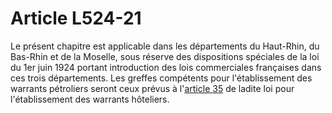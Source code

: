 # Article L524-21

Le présent chapitre est applicable dans les départements du Haut-Rhin, du Bas-Rhin et de la Moselle, sous réserve des dispositions spéciales de la loi du 1er juin 1924 portant introduction des lois commerciales françaises dans ces trois départements. Les greffes compétents pour l'établissement des warrants pétroliers seront ceux prévus à l'<a href='/affichTexteArticle.do?cidTexte=JORFTEXT000000869866&idArticle=LEGIARTI000006476104&dateTexte=&categorieLien=cid'>article 35</a> de ladite loi pour l'établissement des warrants hôteliers.